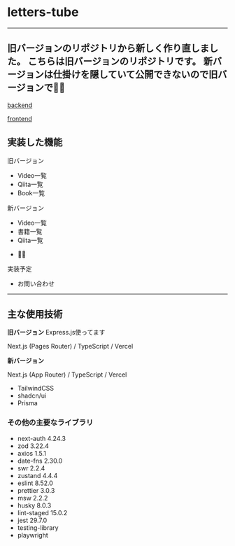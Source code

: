 # letters-tube
----------
旧バージョンのリポジトリから新しく作り直しました。
こちらは旧バージョンのリポジトリです。
新バージョンは仕掛けを隠していて公開できないので旧バージョンで🙇‍♀️
----------

[backend](https://github.com/ayakuma309/letters-planet-backend)

[frontend](https://github.com/ayakuma309/letters_planet_frontend)

## 実装した機能

旧バージョン
- Video一覧
- Qiita一覧
- Book一覧

新バージョン
- Video一覧
- 書籍一覧
- Qiita一覧
<!-- アプリ一覧
- Note一覧 -->
- 🙇‍♀️

実装予定
- お問い合わせ
-----------

## 主な使用技術
**旧バージョン**
Express.js使ってます

Next.js (Pages Router) / TypeScript / Vercel 

**新バージョン**

Next.js (App Router) / TypeScript / Vercel 
- TailwindCSS
- shadcn/ui
- Prisma

### その他の主要なライブラリ
- next-auth 4.24.3
- zod 3.22.4
- axios 1.5.1
- date-fns 2.30.0
- swr 2.2.4
- zustand 4.4.4
- eslint 8.52.0
- prettier 3.0.3
- msw 2.2.2
- husky 8.0.3
- lint-staged 15.0.2
- jest 29.7.0
- testing-library
- playwright
